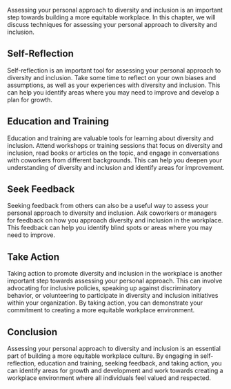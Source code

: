 
Assessing your personal approach to diversity and inclusion is an important step towards building a more equitable workplace. In this chapter, we will discuss techniques for assessing your personal approach to diversity and inclusion.

Self-Reflection
---------------

Self-reflection is an important tool for assessing your personal approach to diversity and inclusion. Take some time to reflect on your own biases and assumptions, as well as your experiences with diversity and inclusion. This can help you identify areas where you may need to improve and develop a plan for growth.

Education and Training
----------------------

Education and training are valuable tools for learning about diversity and inclusion. Attend workshops or training sessions that focus on diversity and inclusion, read books or articles on the topic, and engage in conversations with coworkers from different backgrounds. This can help you deepen your understanding of diversity and inclusion and identify areas for improvement.

Seek Feedback
-------------

Seeking feedback from others can also be a useful way to assess your personal approach to diversity and inclusion. Ask coworkers or managers for feedback on how you approach diversity and inclusion in the workplace. This feedback can help you identify blind spots or areas where you may need to improve.

Take Action
-----------

Taking action to promote diversity and inclusion in the workplace is another important step towards assessing your personal approach. This can involve advocating for inclusive policies, speaking up against discriminatory behavior, or volunteering to participate in diversity and inclusion initiatives within your organization. By taking action, you can demonstrate your commitment to creating a more equitable workplace environment.

Conclusion
----------

Assessing your personal approach to diversity and inclusion is an essential part of building a more equitable workplace culture. By engaging in self-reflection, education and training, seeking feedback, and taking action, you can identify areas for growth and development and work towards creating a workplace environment where all individuals feel valued and respected.
